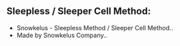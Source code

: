 ## Sleepless / Sleeper Cell Method:

* Snowkelus - Sleepless Method / Sleeper Cell Method..
* Made by Snowkelus Company..